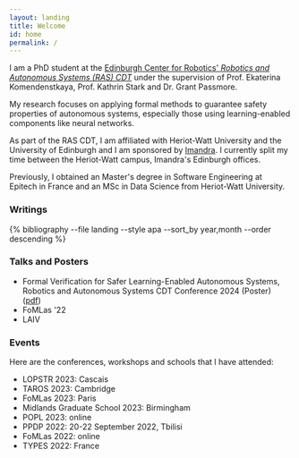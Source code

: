 ```yaml
---
layout: landing
title: Welcome
id: home
permalink: /
---
```


I am a PhD student at the [Edinburgh Center for Robotics' *Robotics and Autonomous Systems (RAS) CDT*](https://www.edinburgh-robotics.org/) under the supervision of Prof. Ekaterina Komendenstkaya, Prof. Kathrin Stark and Dr. Grant Passmore.

My research focuses on applying formal methods to guarantee safety properties of autonomous systems, especially those using learning-enabled components like neural networks.

As part of the RAS CDT, I am affiliated with Heriot-Watt University and the University of Edinburgh and I am sponsored by [Imandra](https://www.imandra.ai/). I currently split my time between the Heriot-Watt campus, Imandra's Edinburgh offices.

Previously, I obtained an Master's degree in Software Engineering at Epitech in France and an MSc in Data Science from Heriot-Watt University.

### Writings

<div>
{% bibliography --file landing --style apa --sort_by year,month --order descending  %}
</div>

### Talks and Posters

* Formal Verification for Safer Learning-Enabled Autonomous Systems, Robotics and Autonomous Systems CDT Conference 2024 (Poster) ([pdf](/assets/2024_CDT_Conference_poster-1.pdf))
* FoMLas '22
* LAIV

### Events

Here are the conferences, workshops and schools that I have attended:

* LOPSTR 2023: Cascais
* TAROS 2023: Cambridge
* FoMLas 2023: Paris
* Midlands Graduate School 2023: Birmingham
* POPL 2023: online
* PPDP 2022: 20-22 September 2022, Tbilisi
* FoMLas 2022: online
* TYPES 2022: France

<style>
  .wrapper {
    max-width: 46em;
  }
</style>

